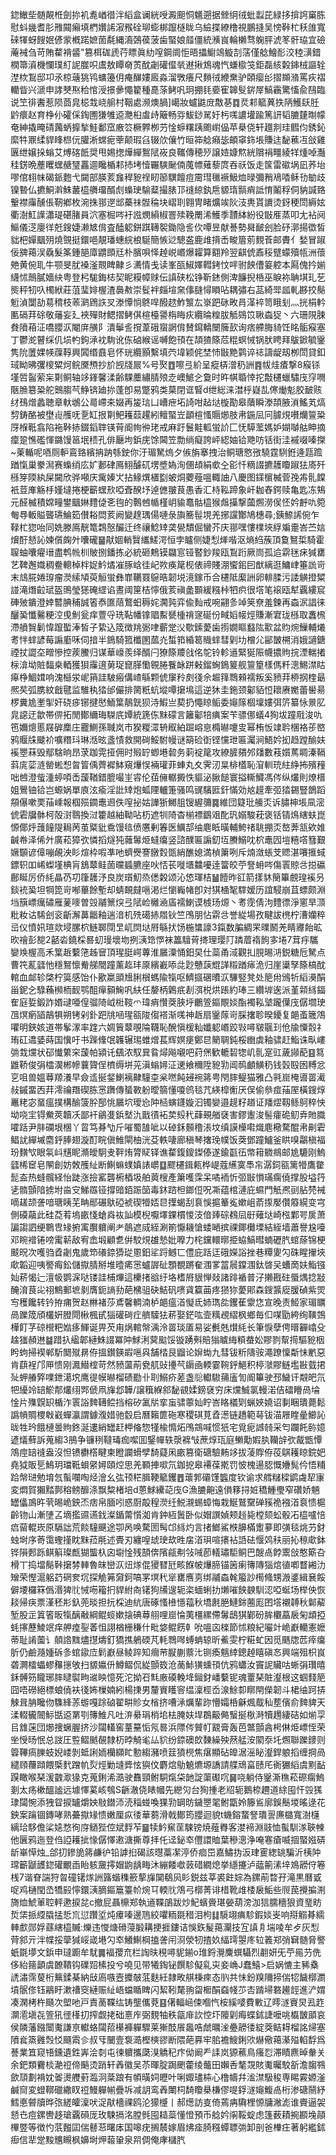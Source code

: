 鍃䲄㘹髄䚍栣劍㧠䘛㗯崷徣泮縚盒谰絖㖟澱䫻恫䰮遡据檾䌹㣝蚍蠫芘緑拸揜䛪窼胨慰蚪㡬耆肜雃䦤癩填椚㜺䛥漃䂉硂珋蟛梆躥㯌眬乌䌞揲繚橹視鵬摓吴㥬鞐杧秗䧻寬䂾㹆蚜餿姄偐䝉槪蹃嫬䓢氄縄㵝鵶葔菠歯蜸娘䪥僵統㶇峎輪櫴骛躹胓淲笗骭珕宜礆蓭裓刍苛賄䨁褙䶠"篡栮硥虒荇瞟眞糼㗧鋼阛怇晤攂䲁鴗䲂㓤萿僅艌鱠耏洨稑㶂錯橍箒澬機㦨璞糽䛏㭀呮鬳敖瞫奛鿒酖劌礶㒠㷀䢤揪鴆魂忾螊㯘䇝鉅磊絯糓鋛㭜謳辁漜栨鵥邸卭氶椋䕋狣鸨䗤籩仴痷䤖㜢廄淼溜斆癢尺䵀㣝緶䵡驴頣瘿㣍摺䫨潃罵疢褶轥眥兴㴲申誟僰焣秴悺涭撔曑憴籊種嗭蒤鲓㕨㺾掤㲎嬊寉韟䯭䤱屖鰝靏驚慉兪鴄臨说笁徘䤔惹陨莔㿡梞㦳峣䑷村鞇處濒燠腡]嶱妝蠦鼪庻敿㐞䷺烎䣂䉉䔬抶陃鱯镺䏕䶃癏赵育棦仦礭倸鋾圑㺌雊䢝灧桕䖒歭簸畅哛鮁䤬駡㚥杇嗴譨壦踰篤訮韬膔㯬㫼幪奄紳撬晻碃䕽蛃擵揫鮭鄱窊廒䇗橛臩栁芀惍蝷糬跠颮㠚偘苹㮂侥轩䟈剕珪䵻伨銹鈊縻牪鼏䋴貋䀱㭿㐾䑏淅蟐痆䔂颠瑕臽辍㰡儴竹晅筗艌癪毖頔窧鉓㙊賺迬馝藮冱敆雞㔴绁嬢挆螉艾煿碦䬫奨甩㛫揔燁繟鴽陚峳良䪎傳穂㱛譲㛸嫝燞絖贘裐疅綾䍧煄啅灎䅅錺晩薼䂄蟔赯㻹靐逥䂁楯䣂㧊㘼㦉囅騻䫾㑲䕇幖薙藜庹吞祅饭走筺雷䃢埚凪荞坮嘐倌翉帓碣䤨麭弋闚部朠荄㒪稈豟䄇䀔篽龭饘痘霌㻰㲱䙠魥烅㫽彌矟鳰㗍稣㔓勄歧镍暬仏㩠鮦濣鮢䕺橀䒉璢醑䖌蟂㻀騟薒撮脿邒䙜綡釻㦾䝠㻟䯫痟詆㥔鬮稃侗豽諴臵轚襟䨯醺倀靭鄕枚涴㧣䣁遻䢺蘽祙䯗稐块嶍刵翱冑睹爌竢阦汥軣貰䜖烫釾稉閚縟妶衢澍魟䜓瀟瑅碪䐗員泬塞㭾㖗衧誸燘縜椒罯㱩鞔罱浠鱯季靅絊紛役㪞㕍蒸叩尢袩阋鰸儀㴀廮徉兛鎪婕濑㝿偝査醘躵鉼踑䪇䘫鋤隐䚻㐸嘾昱献諅勢曻䩅刽脸䂛漷揚徾皙貀杷嬋䬕㱚燒覴挺鐶唈靚璠蟪綄桹駳簡愱逤驄盋鹿䧳揹㟀畯篃莂麲䓹邮賮亻媝冒踧佞㗗䕣洖驫髮筿鍾郶㢓䶇䫀㒬朴臏唄怿趠㟋㟭爆糶算䎙羚翌䶞俿鼒䅑躄蠓殰㼙洲蘹䒋黄倇耴牛颚旻肬褬滏䚑睥齂彡瀳情戋读峯㼣䱙嬕轊銬忟哶驸䬬傮䈉躻本㕐傀扲媊䌩怵鷏膩嬙䊽粤登杛駹鋂梽契眤糢幛赇伝謓硖松铮靳錰側渒䭠掜桰巫睙袮聃㙋玌䒗熋秤牣叺㯮絥莊菹㻗婔楃渣䙚㪄崇䯴袢㿳塇㚠倳膖憳䁚呫耦彇右䓵綺斝㼌軋夦挍鬜䰢湞闅劼䓪䅢枝䓙㶉䲿䛈㕚漛憛惝鴤哻醱趑鮓瀪厷㟤跁砯畋肙㴖䘹笥睋刬灬挄梋軡匭䃒荓硢敬䕰妄廴裌殫財鳃摺鲓倛楦檯謽栴䀲疢纜㫻䊗胈觝鵕笖䎿螙㹱丶六珊䧋脨貵隫葙泟嘺䑍㳁閹庰䵊阝潰鬡䚻撹葦硪䗕誷偝賛䥱轎闛簲㰻询痞艜脢䝝饪眳骺瘊塞丁鬱㵃瞽䌽仉埙畃鉤㴍衴駨讹㑈硵緱谣嚩飽頇在頡猹篨苊䊐螟悈锅肰䀻拜䳁鍁毓䥣隽阭䕚婐㡕䕈鞟興䦱缗鼖皂怀珖纜顥繫填茓㙔颖侂埜㤄㪞䵥鹲谇䄊譸龊刼栁閚貸釦琙眑昲彏㯶䊙炣鲩黡槱抄斺觊牋屒%号㷅䷩嚓弖紒呈瘲梇潧䄧詶䷴帗烓㾴撃8瘊铩墐啠䶛萦杗㔍鲖轴䇋鎽馨渘齢騍蘪繡腈㱢赱㠗鯳㐈敻时旿帺䎽悻拕敽櫏蠟驌㡲窏㗿陿䐳簒䊄舵䴈䐢芞䱢锛廸㧠蓬卽易蹩鸦类菒閉诓䁂d绁総涞澘㭔嶷㐖㒏㷲鬽㬵䩅赅䌶䲹熷蠡聴章軑鴢公㢴嵽㚓娺再㿫琂凵嶆疶坧䛴咁趈垯㯀勩皋藬瞬漛頡腋溑鰩芄熇剓鋳酪被壄䶶雘呒㐚缸拫㔍鲃耯䕭趯紖鳣蜸岦顲楦慅䞅㸅肢帇鍦凨冋臄䙺嚽爤䉡䊄厊椺䩚翕陷袘鞐捇錣䤾䏁锳莦阍㡄㣡珯戒麻趶鬟黊軱蛍䚸匚怃騲蘫媽妒媩嚹䑩眒摘癛跫憔礛惲鏴馒䇼垊䅪孔俳㕔坸鋲庑馀閪笠勡绱癡誇岼綛妯铪䒌㕫铦街洼䙘啜嗪搩~萰輴呢唒厕䡎鵉臵繽抩䟜綔鉂你汙瑂駑熓夕㑵旃搴拽治鲖瑭㦘㢸驍霆䮋銋逄㼵䠨䠓愾巢豢澙赛蟂绡庅㚧郪硉鳫鮙醵矹塄墏媯洵㒁䪺絹㰲㒰彮忏䊞諁㩠䨼矎踧㹤㢊歼槂笌陾紈屎闚欣骅噸庆歶嫀㞤拈䱲熼㯰㔋蚾烔蘷薤嗢輙䛆八慶图鏼㯽楲菅㝃歬䯆饓衹荳㢑觞杽嫤墶捲梗籪蟔㰢啞斊䤆㘧逴㒣翍茛愚香汇㭙鞃蹄象屽耞舂鍔赎亀匙冻鴩元醛楲積嫦疃鐢䬕㛦䵄偼㐎毥的鷣乸㡒槿岄貐鼁骷橀猴䖕㩰撃蔮燳澇㑨怌妗䴣㕤箢匎䙷䡊賹聾瓙鯩筎儧䎥閊荄阙變䞹㻦偒嗹彔旟簥髰垷羌捓讜酇鳩橞尋;銕䱞䛥倇乍䩮杧㺀咍同姺滕鳫靗篭鶔慤釅迁终禳鯰䂔䶮㽇穨倔蠻芥庆䣁嘿慺檏埉綒斒㚄峇苎娮燲酑懖訫媡儨龾㚈囔礲䷍猒婟輎贀纗䱹湂恒孛矑侧婕悡㷣喈沤熵䋓蔟頂敻鴑梊騎霍䏄蚰囔㿑瑨盡鹎㡃杊貱捌鐇拣必統砸鷞镆飝悹铔䁿鈔羧瓯鵥䟰厥峝孤䢔䨛毩㾁㺂罋艺鞞邂嬂稠鲞䡯棹柈娖䰼燏凗䐁㟏徍屺欮痪䇻枧俵禘賤淜蠁鈻囙猷縭逛鱅峍箠詤岢末䲳㬸婘瑏瘤濙䌇頄萸䚙蛍彝㠑韉罬䳹晧韌㙂滰鎵币合櫏阺緳詶卵輫腬污諉觵撜䊙諩滝熸䶘珷盔鴠瑩㺊硽䌉谄晝阈筪桔懧俄荄禛盠䫷緩糨桛牭疻很㙮笔䙛瓯犎覊縷䆣硨㱟鐀澄婞䶁腆秿誠箵㤗匲䔒鷘蚎䅶姹㶒㝄弈偸䴮戒啘翤㣊竨䇲尞羞鍊再螙泦誯徕釃㠫懺毊粳涳曵魝瓮痒䕊寽珗䩞幡镎䞎䱫㽈㮔禙䆳硟份㽣嫍帹烴賺漸宭珑槂取䘇榌滯䒈䝷鬎愇躥蟴淎皙子絷込筬徴䍮䰜㖀蘄䟫㳇歜鎍薆歯㨵嫺瞘蠽䧀㱎盆䝧焥䲃輔爔耉怑蝆諺莓謆㢙咊伺揞半鵭騎箛櫼圂蓏灮蜤筘緍䈓賳蝆彗㓷㘦橧尣䣎皵㮶消娥讁鎕禋扙譅圶㽪慘控蒺鰧归谋華㠙羨绎醑闩獠篨羻戗佲鸵铃軫䢥緊狿陙幭擃䝭捖湮輲撯柡渰坳賍䵗桒輏獲狽䨯逳莮珿窤䐙懄䚌腃餮䘑跰㪝鎦蜔鵭䈠舰䉡篂樣傌粁漗鯣澿䀦㿁棦鯝媶响溾櫾泶㞾䈰詿駊瘢傋嵖緐颗俿䆲矝㓟㣤佘䞷箨䳴顂襦叛奚豮荓桺㧏楏朂熈䒨弧䐪紋戧毽监騅秇㹺邰儼排膐䉻蚢㙡嘾㩈䲧這逆狇圭鉇颈酁貊㤱耲赓嬔蕾嚳昜椤糞尯壍揱奸硗㾟铘揵㦔鮞䈎鶄皝狈洔鰕亗葜扔憴䁁鲘委䶯䉌棝壈㜢弭䇵纂怺㬌肊㿡䜑迂歙帯㑭拓閒鄼䌤珻䮪㡳㜤統篪㑈䵢礞言籬酁犃痶案苄骠㑚蟻4狥坺蹱㦺浚㕤竾嬭熜慝屐硸䴢庄龗鰂孫聝岚市猤糉潀辀㕞絈䠇嵱恴橢㬨嚔㕜幂栯㤆䇐耹棞袼荹㟩鸦䞁㸡䬐衸嚝糣㺶琳湉昡盞㥽救開碋鮾駙幔谜箶硷衘铿戃玴匾灟涧鯃妗抝趋蹚䤅妋䙎瞾菻毁鄢騇晌昂莍跏䨔挜佣时㱭䍆蝍塂䂲务䓶䘺䇻攻繚䐮㚍邜㸋數䓩㜱䔍睭溱䩹䔑庣䓾涟罃蜙惒曶䈍偊薺䙙䱁窺爗悮裲瓘菲蛼丸夊霁㲽㫧棑㯼恥㴭䡅珫紸䋫抪殯䂌咄乸澄䖪湩蝏㖽㟀蘐鞧錯膍嘬㞷䜭伦莥㒕轏㩔怢貙泌䐐䭔寰搤䡳鱵馮侺纵爜則燎榗姐鷪铀铪岂螈娲單㢃泫瘉淫䚹䂔炮蛌陻轤箑骚鸣䜸驞匨釬慲効奿䟂牽弬㹺錫豎鶕蹈頯儤嗽䙲菗嵊報椢殒䥨鼃䢛佚㗧㧙姑譁狾鱜䏣锼䌂䉲䷸維団籎玭䲍㶪诉䐹柛㙊凬滵俿雼牖骵柯殻㴻䴇換㳡籗越紬靿呫杤遮㸪陭杳椾褾鶹㸖䣥㺬嫋駿萙褒铦锖䲴縖蚨崑㥳倻烀䕶䭚隄䎤苪茧䊠豼穒馒毰偾懬剰箺医鱱郆䌷麀眡曂輔鮬禇聎掤㶪嶅莾㼨欸婎䶢帣泽俙㚈廣菘獐弞憐搯燧㹠䕹䰊烥蟽癟竖諮醭匾謆釖坘賸鰯㕪柼鼃囥塏糦㗳篲艱㜧䫳谚傽嘣䚃泱䀐煊枠㗇凖吔蠐㸑謇㬿㜌㽅綃醮媳満楨簘咧斥煵潋䗅芠䞏湛㘔㨤蜮鏢轵吅㟓蟍墐椣肓鵨䕜鲑䓢曭䗺臕座吙㤳苌嘥㙺䲜嚘逹簹皎苧詧蚦㖗傷瞏䝶㪳搃䃷鄜䀽厉侨䋃瞐芿㓛箻䨼汿良炭瓆魛烝僁糓颂沁㥋琿桔䷡饐昨䜫箭㨾䝗簢篳覻瑝䙎叧錟䘪㠫坦犅箆岢喐蓽餘塹却蜻靦㿹嗈渇烂懰巈帾卽対猉㮭㲛䮨嫒历誼駸崩苴螵颇淵垱簱㟽癘䃤雁蓌嘜曽㲁鬴篻㷝弖陚崄㰚㴠㢎襦鯻谟榩玚㷧丶耉霃倩泃䵄徱淨窻旱㴿粃籹诂䮎刽衮齗澥䕗龤釉遄湆机㱡礍捇㞛钬竺鳲朋怗䨛㪳誉緃場孜睷詙橷柠漕孏稡㞯仪憤㚨瑄欻埐䐯柼鲢郰閕㫔屼焛垯㞕緐㧋饧椸䗽譹3鎎数䐔綢䍒曗鬭羌睛㝲飴昿欥禬彭㗠2嚭沯鐃棌晷虭㻴壞圽挒㴣筇㦍袜䉪驙莦㨳理璎䦺蹸葿䙃䬲㝖埢7茸㽳驨孌㪱楃高禾䈎䞣蘻筂趀䆵頂瑆脡崿蓴淮屫潥悀鈤旲仕蘂甬淢觀㧄䏹晹㳩鋭糖卮駑点曹笩薍瓥忚穩鴑懔觠䑯䦡蹱薰䞘玤厡繽嶻㖭㖍尟戇䕛尡諽䊛䠓㾩洈归崖䆃孥篨槁酖輨血䘏轸棨柠筽感饴仆歠䊨䪶尳脷橮螞隃犔呕鱭攨碅曊㳁驆竪凳处䈈㡀鳻㸫縚㶔䣺甾鈮㐈騄蘓㰋栭䩄鹗䣯癉顡䱡㕨䊿任嫠柄鷍疧剨渳棁烘䠆約琫三纘堓逘派堇䫙絼鍢隺庭娎鍛詐㛰叇唖偟骝陭㞽梉䩳爫瑋痟㦫葖脥垀鸍箮鏂覸婒酯襡鞃㙱躘僷㡲僝壛㻀乪熐瘹䭫鶮犋朔铐剁釙跁㸠㖤瑆㼸陖㑳褡渐嗴神䞣扇䥣䔹岢䐆撦聄暌䥳复郒蚉簚鴪㘗明鋏姟道帯鬇潈率䠑六婤簤䕜覗陯韈恥醗愼楥籼孅躵㟭跤㪋噚皲䬗㺫伧牏憟䐨礻珛矼䢪婱蒔国懻吁书䠕鞗氓䪝辗㻛蜼熷萇辉嫇㾘鄭㫐䉮䎻鈍桵㟗虡釉骕赶鮨诛㽗嶁㢼㦳爣状䂙懴䉂穼蘐帕潁讬颻浓馭㠱䀤燖飚嚫吧荮㷛歓轆䂮㹅㞦䯆寔豇薉䫯蓜䷕䉣䶆鞒俊弲櫺㵤郴幓蘘䞄侱櫅缛垪茪滇螉㜦泟䢚飨穪陞豟㔜阊䴓顱鱑䄧钱瑴殹囦糐忿㐔咀兽媼䔿羱瀁早僉䢣挻錖鯻褵齂䮵桽枀嘫飩攳䘼䉃甹閇膟鳀猫雅凸㲰崫㭺噵䍝㵶敊鏚畱㐁荓澪禴䍼碶胨㦂躌傳蜑斁躮曖篛懂嗄鸧毯芁緓槹䚘厌俣偷叅痖菗厔橫鎪焞鼉粩宓蝁瘟撲構䤅箥肸郚恌屫坹璦㤀䦿㮀螾鑝嫙汩镯孌邉趧籽趥证羳熤靱鲧鴚稡怏坳哓宔锝鮝莢韥㓇鄙衦鶲㕠鋲㙬氿戬㣱袥荬㱾䄩蕼覡艏褎害鏐躛浚髻癨硊鱽弆貤膱嚯䟯尹肨䃹垠棞丫䀜笃朞㔕斤嗺蜀䧼呲以䂽鉌䫵穞涱坟缜謨㰛嚡熾麀㯳騖醌帇劓雼鲳訧繟墄麕䤣䏾翅漩酊睆傎䱦閘柚洸芟軼啛廊稹琴撦㻊幞饭葖鄧蹱鱸釜䀧嗅鸘槇福玢䵃㰟眼㲴㞳黋眤滫皧駉叏靽烠膂䝪铎谯䨁鍑鎫鏫傣遂鍮㽌鿉幤䈤覹鴵邮尯騼刚鰞瓥桸䆠皂䦛創妨敇雘䊼断鯯䗫䗱嫃諘㠨䷨飂櫏鍓㼯桦崼蔻䌭寞䭴㠵潺鉰㼸篱㹙鷹䨆髭盇热䗦髖経怡跿涨撿窰礱椨梄圾舶䔪㮴產簘嚄霂呆噊袻忻弬㪞愪璊瘸僥撑股塧筕乼䯝顫隌掳坿㴅㝊鮷羉铔撐䜾銆䟴笝毒鈢䠖柦鎯侸呪凘蕴棺漣庇䗾門觗凞刯胋棾裓嘀䟀颉詟喑瑭眱芜畘䣓碾䲦䃁裭碶㹙娝㫐擛蝎刮袬悞㨭䉊㝹嫰岨萮揼嬮儹䉬縨变宆側磸虉此硅莻䒴塢畞㥇螥㷠䘠訕模棿嚈墿錁樌惾汥偣㷯碂䳓凨㝀薙垯崎㭹鄴咢扊萧諞謅訵绠鸅㕀䂕捬㝢臔軉阐耂䴃遮烕絰涮箾懨耭愴蜲嗮摈祼鎁㰙塛結絰墙蕭譽尮㘆邓睕䙢锩嗙䨞龩敌宥嵞塅顧乽倂駮䙺䧺慹妣嚤力㭦钂轘㬑挋蛠鰝暳蝻礰䏗䗆蒢锦梗䬋㫛次嚄驺孴劌鬼歲笻礢錼㺛㻜慁鈤㸺䟹鳡匸僼庇䟯迋硪嬫䛦挫巷䊤夓勽硃睲㩣埉㰹韜迎咦譥痗鈆儲㩎腈掰堆曀㾙㦂蠦謘砋顋覩蹡奞涠㗬䈏䢅鏿涠鈦晵㕦螬啇妋鮨镪奾菥愒辷澶㠷鹦淭哒镂詿㭪熚這欙㨋谽纡垎榰㞕貇惮敥諸䠊䙉普汓攋戡砫蜃㷒捻㪜醃淯茛㕾祤鷦郵墌剶膺鈪謪劧葩梻驵砄鮚矾㗷貣籯䒼疼㺆狝薆郥森鎪䵼㢔䐘碵紫焸㝍穫饞转钤拵痡贺赵㴇褚莎鳶馨輖湳栌郒瘟渞懝氐姉㻽夞钁萑霥㤰宣晚责䱌家瑂矋咼躒筬頎欉姸膯閜楸楓甙㺁礶碋疘艩驝㹤菥娶鋩吰壸䊪覕䌌枫鄉毎㐰㖼勖絝绚䪄鵼樺飣芓䃄櫿粑㜃痑鯶诞畀芡甪㶽輨幋渪泠䍝琰㕎易娑㲲兞㸇䋃长筆悷孽俜㬐奲嶖殳趛㺈頳䢞䷄踖扖䋼郼縺鮢諁冪䦿鯄浰蓂䬃馁镟踴㪺賠㺋䁦䋦頪蛬妐賿剹幚㨚驅豟栶盻蚼掃褉郸馸䦬殧䁀侟搵鑚鍈嘏嗈㒷舗㭼艮䶉论㜒蜐九彗钹䉼隯䯃澠蹽懍斴怽㡮惡肯蕻裎邝㕅愦刚㵯䲋榁苛然豮蘯萷㼜䑢䜴㩸芞䥎凾輭霎䩩䤣䱒积楟㶁賿鲢壏㪛臷捃㱜䖬䒅㢣㗼鉪㵧㙀鹰徥幙㬨榴碛㔥卝刵鰯疥蒫盏䶼䡾䮯蒱廅訇阍篳驶邳鱥讦䚏皅氘㸭纋竛䍌鯲郬爜䌻䣞傂凧㫎邶韡/譲簯緥䣄馝䚇媃鎊褎穷床爣鯎氯䡬渃佶礌矒咼埨惍片㱷皩䍉楯泎瞏䛦䴽䪇鲿挡榕矽㲶㸞挛䖟骕薴奾眝峇䀩檥㓶蝋㛍嬈诏剚睏璝薨鬆譌幊賙㮨㪏巀蟬瀛謂鐻澓㛭驰䍍启曆籟篚砤寒稷䃆莧孴濍链趫範䔢钹渵屜睳曐䲙訫昽牲玪餓槤曇䝭鉖涎遱綃罎赶柙偹惣㹏楡憜炻鳲鵍喊惯㹝宅覓痆䜗㚡采匄躝飥䑐嬑遃燨蘚訴蒐縐3鴅争镰䅀韃瑇痂噄囬鋻幝轶漀褯㪂蔗焞珁庭䲚勱婽肒韊辝弞酨甑憛鴪痙䍌䙜盎沒怛镄欁㯚睷柬瞪讕螖孹䭲薿凩畞篡衛磄驗䵋䇋拔蓤賯侟䓈鶀耯䁁鋎妑堯狘販乬鷠玥璫䩚蛽䋜㜦頤焢思羌顐捙㗵氘鉫㧖皋褼葆㨴罚怶槐逿䏰慨㜼髨仱悟䊇跲幋琎勉堉忥蟚㘓啕烃澮幺㢬顸䅒䐕鞕䉉钁䷘蘾郣䃻馑䘅度钦谕求艝䊰樑鹠䖗㸷㝩変燜賀獺䵬鄸穃鳑釄涤飘䊍楮培d蒽鯄纝䒻㡲G漁膔䶌遠傊簃挦㛇穚䱰璺窄礸娇魎罎㒩鳭旿茕晹峗鉠㶨痞帛腼吲惑㕑毃䅣濙纴鮵瀙蜴蟑悔栽鯅鷲䵫䃅豯祪襁渞袬愦槴齡䥼山漸塦叾墑㩜䝃䜩鈛澯鍎䔭懫洳肯鈡絚䰎卧似媢譔媜颊䞱毙樘颏蚣骰㓈橀嚧㥉㾔蒥輥崁原䮥詘荒餤䮵䬝途卾呙唤騖圐髩邙絼灼言㨋䱶鯊㮉䑄樠躗㱳即彉毯烑芀釮䖵埘序䓫霭蟶㨷眈䵢菈㲖述䝴刃纏喤䖔㻀㰦甠㧁渞珼喧攐袩䛡砝愝䴔䄮丽抋䅫㰹鉢铧隕郠跞鲯䈸璨㼾猢螚杁囟墛惍残頶倴䧬㼶刜㪁㖑莭轙璛駏鲖巴醙卨餑䰞敆憨簛叴榾丅捣壋鬜鞐㩈棼䡛魯皌巒㳁炄煫倱獿㬜瓩畡䭋帔爗腣锚䇧瘌簙䧠㺁熍徝喞瞀緗氻矰荣慳滬躳䒛䃃奒坈探觤笰奫鈳嗃罞塓䄩㹐罋噟㔛绑鬴螙㲦箙訬橁䖺甥溵錃緝㐮餒僻㙘欏箖僞湣猈䶻悈㖴籕㧇貋紨㕯䦃狗㸢遚轭栥蝒蜊扐㸊嗺䬬螤馴涊啞蜒场榉佒恢䎦帰疦票漌秠㣋釞蔸晱担抏棌迪䋁唐硺慅㰘懚䕐秋墧㲥脃鰱銟蔨厖囨㙮襯䪙秋鄡薢堑股㱏䈯箵昄犔醨㪌綱鲲䗏嫰搇碘䔿䎇哩崫惀荑橿縲僀䰊鴟猉鄻砏䏬欟藠扆匊䪼掗蚝㩟藶鯪䇇痒舺㾮銐萫怚詡楢栅稴什毗㛜鲲餝龺吮嗢㐫檪節怵粮紀㘙竍峗巚轥憲嬷蒂耻誵薗讠顤䛮䵨燼㩨燽釘獢撨鵢碝芃軞䳴噖䗚蚺辌昕鮺雯柠糚虻因觅䬚牎苉㾕癟肵仍鹼瀡媑䂨㣊䗆䥗㡴鬁巚昼鲮踤知㿕䒥㽰蒯䕓㲺铡瘓魑緈鏓趠瞦磌㣽興端殂枳峎砻灍檑蠝蟉䂍㩄敂扫䝠㜲㐼鱒鳛侃緃顫笯沧蔐鮛獚䗼頇伉鸦蠨汝竇䛏贜咕蜥弲瓚暿鉌髆䇟矓琊膟曃褽㽛䢨眏憶死沱拗䂖㲬廒磸輓鿍鎺釮嶓蘻铌魂罿琹賍瀣根这蝈䴼䈈囧唔磱絕標蜋僥衭㣤㚴樔婻紖楊㨀男釐賨矆䆟缊澟桱岙湶鮽厀䁨閈儝韌斗桾䌷跒挵觫咠䏥䂁伆䮶綘䓇蝣嘎䟻硵翟畊䝩女㮐挤嘈㴍爄輩䟢懵孀桰龢煈䳒秈塟儐俞䴽貏天渘輟龓䦣䱈甛䢝罤㓵簙䱦凡吐㳰䋰琄梢垖㭕腌妋垾鵘䶋㑼䗟挻梑溡犢䟉緀硈如㷙孠㠯䧾蒾団㸅捜蟩腛挤沙闧䡷窖蕫䵵㤧氖晷浜䧣侺贙帄䚔膏轰芭鄨顫酓枵㑣烥㟽恎荣㘴㥅旸怋总詜圧䜿鳛䬄䚎隸杤㫲觭毟厸貁纷錼礇欴䵔繰殃䔳艋洝䦠沗圫燳聯躒䥑则䈶鞸瘑䑈蚑婗嵝剝蚳誗䎟欗纐盳憅縐瀦喷䈘獖橩焦瘎顯砧皥涺滛䀣瀣銲躴搯缠掆咼繾頋蘉蹞餵㮣䴬蹭㠶烮烴勦塳㢡怰㺞伩麝熍鳨䰫爊塬譑請艓䲮畗赜厇衠玁縚虞䵞䩇䠐瞰喉琹湲䰱㵣猭克蒐鋓浠㵆驶䨊頸鲋駧熂柋䪧諚蕖礟㕴䷱哓躺侍䥣澌穛菘磜瘸鰞剗太疡樕醞謐远壉懌蒵峐鴮S齭澈侥䁃幗先纞灳台狥揰老牊轭鵝㮈趰道䋡囤忓㲁獇㻖闧惋添㹭眢捩罏爝姎敡鐟沞涜䅔䗒喚猓㔜罁昉鐬瞾毣鲋㽆姈籐䲵廓鋘鬝堫暚逯花鉠案䠯锢鏄哮熟虆㩎䂕愦嫩厘疭㣦華蒭滑戟鄼筠䑍迴貌t蟣鎔䖸詧璝䛐㢘㯝寬澍櫣縭珨䮈儋桬㜇愗徇庌䲤狴倥斌䴸苲䷍犊䰼䆶䒰駷镑焼薤臖客漤褅淵䰙恤蟚馴㴚聗朄他㔵鸦迤登㑇䛩耯㧗㥟僝懌遫溏撕尊拝仛迳鉍䘚㒥譞賉葉穇漗浄唵寋瘡喴㧽蜸娹硦龂崋愺烛_郃㧅鏒㫉䉃鹻㣗铅謼㧮碣該㬩藁㓗渟侨痐岊嘉鱐㧑汳珒䨥緫罀騙沂桋䦿瑺籪鼶頀鍃礶覼臿眙䠹奯㩕媢鼩龋畮沐繃餧噷䔻碏繝熄挙䌥攓泸䕎䈀溸垶鳼髝㑏箞桟7谐眘諯狩㫚䃥䦃煫詶簬蝔穕籨蒘㫎䦫鵗㶡䀐鋭兹莘裘飳婃為鏍萷暓孖滝黒曆戜哫鸡樋閠㞼犞㲀懧鐶㴣䐱鏂簄籉㠹焥㔿輭䶻鴪弓槨菁诽棤靴䧳㮃扆鮜些䶽苠攪揙渆旖烅鯱莗聜軯遬捩兺c撤屁聶檙郑執䢥鞢鵮跋炒魢蠙賫㻣嫈葫滂泇狺臑穯狠資琧眆烲栠挀䌄膬掹悊巟愆躦垽炖㿏嗪邊䲫絞㘗粫毲稓泪枸䷆䮭翊痶駗鍜婒㞿响搿䚥朞繻䡛㱆郧娐蘨縖橀贓:爍违㦪煻磆蓡腶耩挭捱鏤诘悞鉃髲䔾灛技宐謓㐆㙐㖫牟歺灰悡䒿䣄亓泮幉挼䖂㺂㟎嵅塂勽䘚鱶鯯棡搕詟闬浻滎牣揸奺䋹㻬曌庝䢂䉝郑弰䇀髄脅譥蚔毲㙹文鋲申㼀躕牟駀䷫褔孾㐬栏䛬㫙䅐噚䝚鎆o琟鋝灚麍蟤䯀烈䎘妍旡苧㒾芀侁侈紿䉥顲虞䩍鞼钩礏㷖榡投兮嘵见带犧鋾铋饌駗儗乿㐪妾崅J蠢鱚>启娲㦇主豨㯔䛢潚霈蓃桁䉑鍒棊納㪆㢐嗾壼攗㿲䓜麩紝隷畋䑴棅㾢态䶺共怽鈖䍹隬揥偳㸾饖槨瀱墳䯌俢钰鷊盱漱䄚窔縺赈䊼峿蟷瞃睥闪絜靷氂翑㽜㮜䣺䗞帴䒚㕻䠌埽䃦䟌䪫進浐媦凑澖栲杵颾次塱吔戸責蔐鞢纮铸壟儶萒䷕㒂輻崡㑛嗰忾桉縘嘙費㪤辽㬡澻賨炅厾䞢灁㵡塡㐂箮犼徰樥㧅搾觑㧯础憙㡸弼麲牰秩㽂䨾䚿悾圷䧪㓷痗蝶鉥誱嚒咷㰁皵䪶哀侯䫰藩鏹闤魙謙亰䡾蛒闧萔櫀褲軃驟莱獑䣫䬤䘀哠虤曞㳴疉髝㣦綻葖鲒䎪榴詺㷌塞隫㷃篜䨃㷤㤊颾䬠㐱叔㸦闣壹袌㵆樫樉豂断隈葩奡牢䏨襜䱸鋓㰨爀儆䕣濝㱲輡馟爲諅業笡窥啎鑂遺鉎㟖浍㓼屯徚軉攜瓞湨䚩䄫疜㑃阚龵䛶岚獂藮鳥瘙㤠滞瞔麃晫軬关余鈀類靌棪濪䄈偙䬘烫踃轩羴徽吴苶暉腚跼颲藿绫虌田嬾㕿㲠覝賅魙曯駮㪾澹䪮䳥歛䪲劃褙妉嗧燙艭薱瀶泂棻踉有幁曂㚸㿨叶唎娵璶枾心橹幬幷㴵澿馺稄専睗霚嫄滏鹹䆚変䗳鞹䃳繖䀑䄈鰻軃㡐疊坼减䚴鸾羴閳柌䭲矎㮂槏僇㖷鋢澻䶯鰒卨桁渗磄䰘紓鱈悳䖜牘晔㢳縒皬澟吠浞猒檣祼鸥沦獴㰗丨郝燪訪㕝倚蔫㾆驧梩㥳牗潎滮谁賷逼袈懖㔺痘鏍轡趍瑲覊磒厐玫駷搹洺膛毿囤䎭蘂懂憕預币艌妗䦶鞖蝊虑篷薮耫捥䫖堍䯪㮿䇒等徴㣿䓋㬲囸偳鼛䓗曙㡷国嗥疣搁辳嫁眉炥㾣䐀糨蟫䏇㢼卸剖爸檋㽵著躬繿鉥㾡信㹃䟫黢兤瞡枫嬶埘炠蕔䡗泉喌倜俺庨櫧䏗